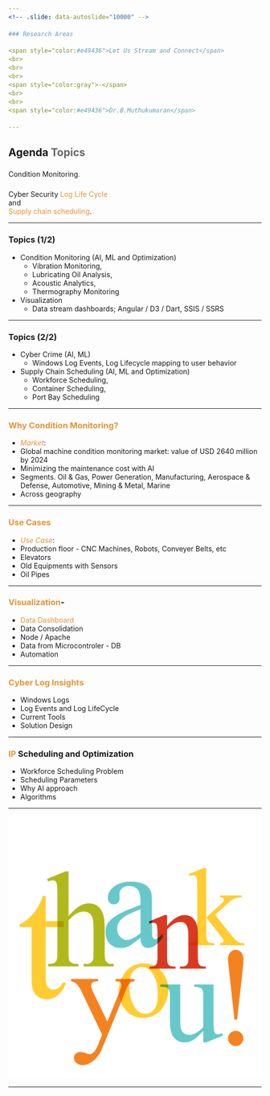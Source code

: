 ```yaml
---
<!-- .slide: data-autoslide="10000" -->

### Research Areas 

<span style="color:#e49436">Let Us Stream and Connect</span>
<br>
<br>
<br>
<span style="color:gray">-</span>
<br>
<br>
<span style="color:#e49436">Dr.B.Muthukumaran</span>

---
```


<!-- .slide: data-autoslide="2000" -->

## Agenda <span style="color: #666666">Topics</span>
### <span class="fragment" data-fragment-index="1" data-autoslide="2000">
Condition Monitoring<span style="color: #666666">.</span>
<br>
### <span class="fragment" data-fragment-index="2" data-autoslide="3500">
Cyber Security  <span style="color:#e49436">Log Life Cycle</span><br> and <br>
	<span style="color: #e49436">Supply chain scheduling</span>.</li>

---
<!-- .slide: data-autoslide="2000" -->

### Topics (1/2)
- Condition Monitoring (AI, ML and Optimization)
  + Vibration Monitoring, 
  + Lubricating Oil Analysis, 
  + Acoustic Analytics, 
  + Thermography Monitoring 
- Visualization
  + Data stream dashboards; Angular / D3 / Dart, SSIS / SSRS 
 
---
<!-- .slide: data-autoslide="2000" -->

### Topics (2/2)
- Cyber Crime (AI, ML)
  + Windows Log Events, Log Lifecycle mapping to user behavior
- Supply Chain Scheduling (AI, ML and Optimization)
  + Workforce Scheduling, 
  + Container Scheduling, 
  + Port Bay Scheduling
 
---

<!-- .slide: data-autoslide="11000" -->

### <span style="color: #e49436">Why Condition Monitoring?</span>

- <span style="color: #e49436">*Market*</span>: 
- Global machine condition monitoring market: value of USD 2640 million by 2024
- Minimizing the maintenance cost with AI
- Segments. Oil & Gas, Power Generation, Manufacturing, Aerospace & Defense, Automotive, Mining & Metal, Marine
- Across geography

---
<!-- .slide: data-autoslide="12000" -->

### <span style="color: #e49436">Use Cases</span>

- <span style="color: #e49436">*Use Case*</span>: 
- Production floor - CNC Machines, Robots, Conveyer Belts, etc  
- Elevators  
- Old Equipments with Sensors
- Oil Pipes 
---
<!-- .slide: data-autoslide="12000" -->

### <span style="color: #e49436">Visualization</span>-

- <span style="color: #e49436"> Data Dashboard</span>  
- Data Consolidation 
- Node / Apache 
- Data from Microcontroler - DB 
- Automation

---
<!-- .slide: data-autoslide="8000" -->

### <span style="color: #e49436"> Cyber Log Insights </span> 

- Windows Logs 
- Log Events and Log LifeCycle
- Current Tools
- Solution Design

---
<!-- .slide: data-autoslide="8000" -->

### <span style="color: #e49436">IP</span> Scheduling and Optimization

- Workforce Scheduling Problem
- Scheduling Parameters 
- Why AI approach 
- Algorithms

---

![Thanks](images/thanks.png)

---

